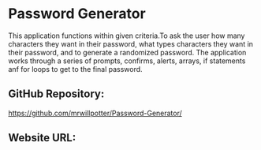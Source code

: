 # Password Generator

This application functions within given criteria.To ask the user how many characters they want in their password, what types characters they want in their password, and to generate a randomized password. The application works through a series of prompts, confirms, alerts, arrays, if statements anf for loops to get to the final password.

## GitHub Repository: 
https://github.com/mrwillpotter/Password-Generator/
## Website URL:
